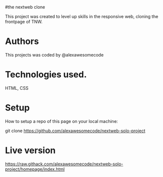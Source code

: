 #the nextweb clone
 
This project was created to level up skills in the responsive web, cloning the frontpage of TNW.

# Authors

This projects was coded by @alexawesomecode

# Technologies used.

HTML, CSS

# Setup

How to setup a repo of this page on your local machine:

 git clone https://github.com/alexawesomecode/nextweb-solo-project

# Live version

 https://raw.githack.com/alexawesomecode/nextweb-solo-project/homepage/index.html
